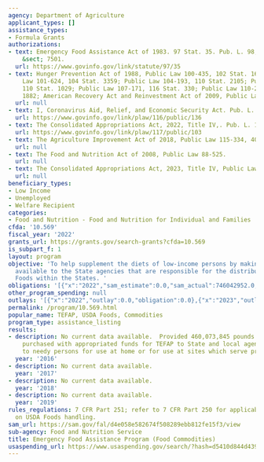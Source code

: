 ```yaml
---
agency: Department of Agriculture
applicant_types: []
assistance_types:
- Formula Grants
authorizations:
- text: Emergency Food Assistance Act of 1983. 97 Stat. 35. Pub. L. 98, 8. 7 U.S.C.
    &sect; 7501.
  url: https://www.govinfo.gov/link/statute/97/35
- text: Hunger Prevention Act of 1988, Public Law 100-435, 102 Stat. 1647; Public
    Law 101-624, 104 Stat. 3359; Public Law 104-193, 110 Stat. 2105; Public Law 104-127,
    110 Stat. 1029; Public Law 107-171, 116 Stat. 330; Public Law 110-246, 122 Stat.
    1882; American Recovery Act and Reinvestment Act of 2009, Public Law 111-5.
  url: null
- text: I, Coronavirus Aid, Relief, and Economic Security Act. Pub. L. 116, 136.
  url: https://www.govinfo.gov/link/plaw/116/public/136
- text: The Consolidated Appropriations Act, 2022, Title IV,. Pub. L. 117, 103.
  url: https://www.govinfo.gov/link/plaw/117/public/103
- text: The Agriculture Improvement Act of 2018, Public Law 115-334, 4018(b).
  url: null
- text: The Food and Nutrition Act of 2008, Public Law 88-525.
  url: null
- text: The Consolidated Appropriations Act, 2023, Title IV, Public Law 117-328.
  url: null
beneficiary_types:
- Low Income
- Unemployed
- Welfare Recipient
categories:
- Food and Nutrition - Food and Nutrition for Individual and Families
cfda: '10.569'
fiscal_year: '2022'
grants_url: https://grants.gov/search-grants?cfda=10.569
is_subpart_f: 1
layout: program
objective: 'To help supplement the diets of low-income persons by making USDA Foods
  available to the State agencies that are responsible for the distribution of USDA
  Foods within the States. '
obligations: '[{"x":"2022","sam_estimate":0.0,"sam_actual":746042952.0,"usa_spending_actual":-165090.0},{"x":"2023","sam_estimate":444780418.0,"sam_actual":0.0,"usa_spending_actual":-199945.0},{"x":"2024","sam_estimate":468752000.0,"sam_actual":0.0,"usa_spending_actual":0.0}]'
other_program_spending: null
outlays: '[{"x":"2022","outlay":0.0,"obligation":0.0},{"x":"2023","outlay":0.0,"obligation":0.0},{"x":"2024","outlay":0.0,"obligation":0.0}]'
permalink: /program/10.569.html
popular_name: TEFAP, USDA Foods, Commodities
program_type: assistance_listing
results:
- description: No current data available.  Provided 460,073,845 pounds of USDA Foods
    purchased with appropriated funds for TEFAP to State and local agencies for distribution
    to needy persons for use at home or for use at sites which serve prepared meals.
  year: '2016'
- description: No current data available.
  year: '2017'
- description: No current data available.
  year: '2018'
- description: No current data available.
  year: '2019'
rules_regulations: 7 CFR Part 251; refer to 7 CFR Part 250 for applicable provisions
  on USDA Foods handling.
sam_url: https://sam.gov/fal/d4e058e582674f508289ebb812fe15f3/view
sub-agency: Food and Nutrition Service
title: Emergency Food Assistance Program (Food Commodities)
usaspending_url: https://www.usaspending.gov/search/?hash=d5410d844d4395e223ba342e6c898b7a
---
```

